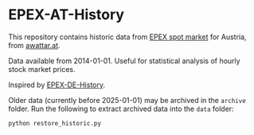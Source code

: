 # EPEX-AT-History

This repository contains historic data from [EPEX spot market](https://www.epexspot.com) for Austria, from [awattar.at](https://www.awattar.at/services/api).

Data available from 2014-01-01. Useful for statistical analysis of hourly stock market prices.

Inspired by [EPEX-DE-History](https://github.com/elgohr/EPEX-DE-History).

Older data (currently before 2025-01-01) may be archived in the `archive` folder.
Run the following to extract archived data into the `data` folder:

```
python restore_historic.py
```
